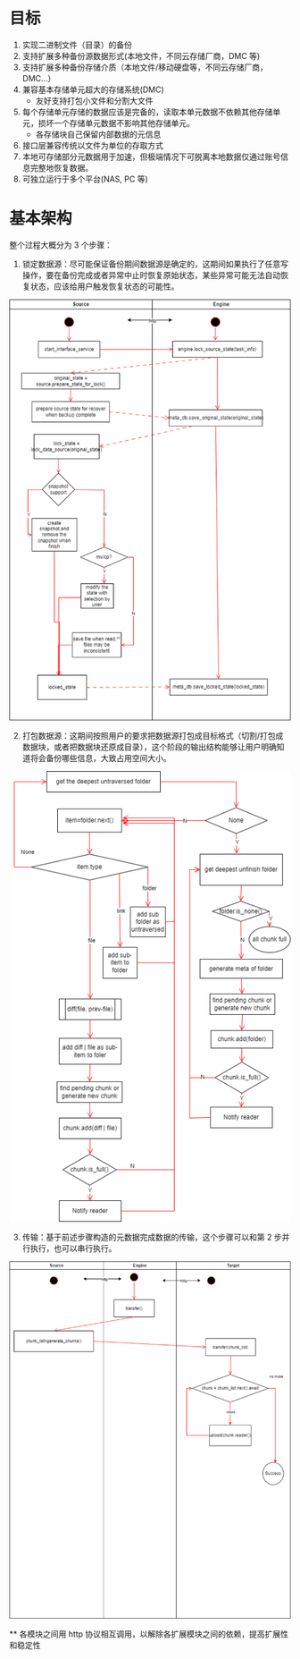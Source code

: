 # 目标

1. 实现二进制文件（目录）的备份
2. 支持扩展多种备份源数据形式(本地文件，不同云存储厂商，DMC 等)
3. 支持扩展多种备份存储介质（本地文件/移动硬盘等，不同云存储厂商，DMC...）
4. 兼容基本存储单元超大的存储系统(DMC)
    - 友好支持打包小文件和分割大文件
5. 每个存储单元存储的数据应该是完备的，读取本单元数据不依赖其他存储单元，损坏一个存储单元数据不影响其他存储单元。
    - 各存储块自己保留内部数据的元信息
6. 接口层兼容传统以文件为单位的存取方式
7. 本地可存储部分元数据用于加速，但极端情况下可脱离本地数据仅通过账号信息完整地恢复数据。
8. 可独立运行于多个平台(NAS, PC 等)

# 基本架构

整个过程大概分为 3 个步骤：

1. 锁定数据源：尽可能保证备份期间数据源是确定的，这期间如果执行了任意写操作，要在备份完成或者异常中止时恢复原始状态，某些异常可能无法自动恢复状态，应该给用户触发恢复状态的可能性。

![lock](./draft-lock-state.drawio.png)

2. 打包数据源：这期间按照用户的要求把数据源打包成目标格式（切割/打包成数据块，或者把数据块还原成目录），这个阶段的输出结构能够让用户明确知道将会备份哪些信息，大致占用空间大小。

![package](./folder2chunk.drawio.png)

3. 传输：基于前述步骤构造的元数据完成数据的传输，这个步骤可以和第 2 步并行执行，也可以串行执行。

![transfer](./draft-transfer.drawio.png)

\*\* 各模块之间用 http 协议相互调用，以解除各扩展模块之间的依赖，提高扩展性和稳定性
